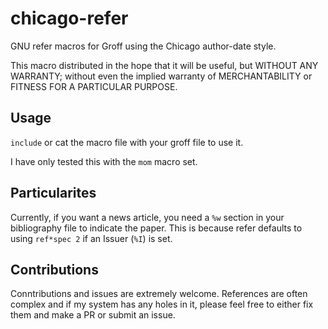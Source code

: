 # chicago-refer
GNU refer macros for Groff using the Chicago author-date style.

This macro distributed in the hope that it will be useful, but WITHOUT ANY
WARRANTY; without even the implied warranty of MERCHANTABILITY or
FITNESS FOR A PARTICULAR PURPOSE.

## Usage
`include` or cat the macro file with your groff file to use it.

I have only tested this with the `mom` macro set.

## Particularites
Currently, if you want a news article, you need a `%w` section in your bibliography file to indicate the paper.
This is because refer defaults to using `ref*spec 2` if an Issuer (`%I`) is set.

## Contributions
Conntributions and issues are extremely welcome.
References are often complex and if my system has any holes in it, please feel free to either fix them and make a PR or submit an issue.
